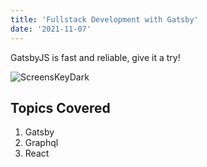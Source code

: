 ```yaml
---
title: 'Fullstack Development with Gatsby'
date: '2021-11-07'
---
```


GatsbyJS is fast and reliable, give it a try!

![ScreensKeyDark](./screensKeyDark.png)

## Topics Covered

1. Gatsby
2. Graphql
3. React
